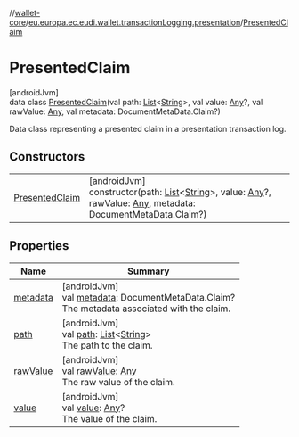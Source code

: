//[wallet-core](../../../index.md)/[eu.europa.ec.eudi.wallet.transactionLogging.presentation](../index.md)/[PresentedClaim](index.md)

# PresentedClaim

[androidJvm]\
data class [PresentedClaim](index.md)(val path: [List](https://kotlinlang.org/api/latest/jvm/stdlib/kotlin-stdlib/kotlin.collections/-list/index.html)&lt;[String](https://kotlinlang.org/api/latest/jvm/stdlib/kotlin-stdlib/kotlin/-string/index.html)&gt;, val value: [Any](https://kotlinlang.org/api/latest/jvm/stdlib/kotlin-stdlib/kotlin/-any/index.html)?, val rawValue: [Any](https://kotlinlang.org/api/latest/jvm/stdlib/kotlin-stdlib/kotlin/-any/index.html), val metadata: DocumentMetaData.Claim?)

Data class representing a presented claim in a presentation transaction log.

## Constructors

| | |
|---|---|
| [PresentedClaim](-presented-claim.md) | [androidJvm]<br>constructor(path: [List](https://kotlinlang.org/api/latest/jvm/stdlib/kotlin-stdlib/kotlin.collections/-list/index.html)&lt;[String](https://kotlinlang.org/api/latest/jvm/stdlib/kotlin-stdlib/kotlin/-string/index.html)&gt;, value: [Any](https://kotlinlang.org/api/latest/jvm/stdlib/kotlin-stdlib/kotlin/-any/index.html)?, rawValue: [Any](https://kotlinlang.org/api/latest/jvm/stdlib/kotlin-stdlib/kotlin/-any/index.html), metadata: DocumentMetaData.Claim?) |

## Properties

| Name | Summary |
|---|---|
| [metadata](metadata.md) | [androidJvm]<br>val [metadata](metadata.md): DocumentMetaData.Claim?<br>The metadata associated with the claim. |
| [path](path.md) | [androidJvm]<br>val [path](path.md): [List](https://kotlinlang.org/api/latest/jvm/stdlib/kotlin-stdlib/kotlin.collections/-list/index.html)&lt;[String](https://kotlinlang.org/api/latest/jvm/stdlib/kotlin-stdlib/kotlin/-string/index.html)&gt;<br>The path to the claim. |
| [rawValue](raw-value.md) | [androidJvm]<br>val [rawValue](raw-value.md): [Any](https://kotlinlang.org/api/latest/jvm/stdlib/kotlin-stdlib/kotlin/-any/index.html)<br>The raw value of the claim. |
| [value](value.md) | [androidJvm]<br>val [value](value.md): [Any](https://kotlinlang.org/api/latest/jvm/stdlib/kotlin-stdlib/kotlin/-any/index.html)?<br>The value of the claim. |
